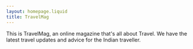 ```yaml
---
layout: homepage.liquid
title: TravelMag
---
```


This is TravelMag, an online magazine that's all about Travel. We have the latest travel updates and advice for the Indian traveller.